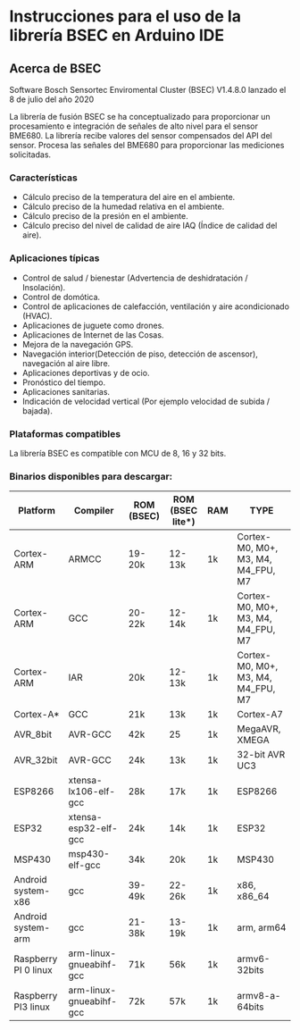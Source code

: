 # Instrucciones para el uso de la librería BSEC en Arduino IDE

## Acerca de BSEC 
Software Bosch Sensortec Enviromental Cluster (BSEC) V1.4.8.0 lanzado el 8 de julio del año 2020

La librería de fusión BSEC se ha conceptualizado para proporcionar un procesamiento e integración de señales de alto nivel para el sensor BME680. La librería recibe valores del sensor compensados del API del sensor. Procesa las señales del BME680 para proporcionar las mediciones solicitadas.	

### Características 

- Cálculo preciso de la temperatura del aire en el ambiente.
- Cálculo preciso de la humedad relativa en el ambiente.
- Cálculo preciso de la presión en el ambiente.
- Cálculo preciso del nivel de calidad de aire IAQ (Índice de calidad del aire).

### Aplicaciones típicas

- Control de salud / bienestar (Advertencia de deshidratación / Insolación).
- Control de domótica.
- Control de aplicaciones de calefacción, ventilación y aire acondicionado (HVAC).
- Aplicaciones de juguete como drones.
- Aplicaciones de Internet de las Cosas.
- Mejora de la navegación GPS.
- Navegación interior(Detección de piso, detección de ascensor), navegación al aire libre.
- Aplicaciones deportivas y de ocio.
- Pronóstico del tiempo.
- Aplicaciones sanitarias.
- Indicación de velocidad vertical (Por ejemplo velocidad de subida / bajada).

### Plataformas compatibles

La librería BSEC es compatible con MCU de 8, 16 y 32 bits.

### Binarios disponibles para descargar: 

| Platform | Compiler | ROM (BSEC) | ROM (BSEC lite*) | RAM  | TYPE |
|----------|----------|------------|------------------|------|------|
| Cortex-ARM | ARMCC | 19-20k | 12-13k | 1k | Cortex-M0, M0+, M3, M4, M4_FPU, M7 |
| Cortex-ARM | GCC | 20-22k | 12-14k | 1k | Cortex-M0, M0+, M3, M4, M4_FPU, M7 |
| Cortex-ARM | IAR | 20k | 12-13k | 1k | Cortex-M0, M0+, M3, M4, M4_FPU, M7 |
| Cortex-A* | GCC | 21k | 13k | 1k | Cortex-A7 |
| AVR_8bit | AVR-GCC | 42k | 25 | 1k | MegaAVR, XMEGA |
| AVR_32bit | AVR-GCC | 24k | 13k | 1k | 32-bit AVR UC3 |
| ESP8266 | xtensa-lx106-elf-gcc | 28k | 17k | 1k | ESP8266 |
| ESP32 | xtensa-esp32-elf-gcc | 24k | 14k | 1k | ESP32 |
| MSP430 | msp430-elf-gcc | 34k | 20k | 1k | MSP430 |
| Android system-x86 | gcc | 39-49k | 22-26k | 1k | x86, x86_64 |
| Android system-arm | gcc | 21-38k | 13-19k | 1k | arm, arm64 |
| Raspberry PI 0 linux | arm-linux-gnueabihf-gcc | 71k | 56k | 1k | armv6-32bits |
| Raspberry PI3 linux | arm-linux-gnueabihf-gcc | 72k | 57k | 1k | armv8-a-64bits |
